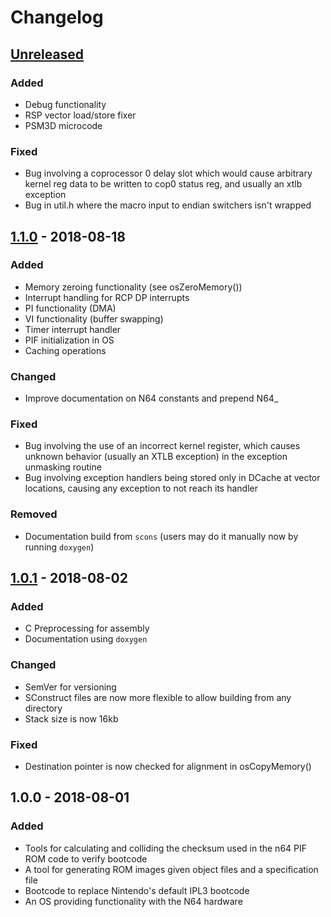 # Changelog

## [Unreleased](https://github.com/pseudophpt/pseultra/compare/master...develop)

### Added
- Debug functionality
- RSP vector load/store fixer
- PSM3D microcode

### Fixed
- Bug involving a coprocessor 0 delay slot which would cause arbitrary kernel reg data to be written to cop0 status reg, and usually an xtlb exception
- Bug in util.h where the macro input to endian switchers isn't wrapped

## [1.1.0](https://github.com/pseudophpt/pseultra/compare/v1.0.1...v1.1.0) - 2018-08-18

### Added
- Memory zeroing functionality (see osZeroMemory())
- Interrupt handling for RCP DP interrupts
- PI functionality (DMA)
- VI functionality (buffer swapping)
- Timer interrupt handler
- PIF initialization in OS
- Caching operations

### Changed
- Improve documentation on N64 constants and prepend N64_

### Fixed
- Bug involving the use of an incorrect kernel register, which causes unknown behavior (usually an XTLB exception) in the exception unmasking routine
- Bug involving exception handlers being stored only in DCache at vector locations, causing any exception to not reach its handler

### Removed
-  Documentation build from `scons` (users may do it manually now by running `doxygen`)

## [1.0.1](https://github.com/pseudophpt/pseultra/compare/v1.0.0...v1.0.1) - 2018-08-02

### Added
- C Preprocessing for assembly
- Documentation using `doxygen`

### Changed
- SemVer for versioning
- SConstruct files are now more flexible to allow building from any directory
- Stack size is now 16kb

### Fixed
- Destination pointer is now checked for alignment in osCopyMemory()

## 1.0.0 - 2018-08-01

### Added
- Tools for calculating and colliding the checksum used in the n64 PIF ROM code to verify bootcode
- A tool for generating ROM images given object files and a specification file
- Bootcode to replace Nintendo's default IPL3 bootcode
- An OS providing functionality with the N64 hardware
